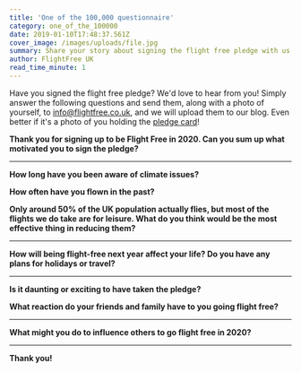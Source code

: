 ```yaml
---
title: 'One of the 100,000 questionnaire'
category: one_of_the_100000
date: 2019-01-10T17:48:37.561Z
cover_image: /images/uploads/file.jpg
summary: Share your story about signing the flight free pledge with us
author: FlightFree UK
read_time_minute: 1
---
```

Have you signed the flight free pledge? We'd love to hear from you! Simply answer the following questions and send them, along with a photo of yourself, to info@flightfree.co.uk, and we will upload them to our blog. Even better if it's a photo of you holding the [pledge card](https://www.flightfree.co.uk/resources)!



**Thank you for signing up to be Flight Free in 2020. Can you sum up what motivated you to sign the pledge?**

****

**How long have you been aware of climate issues?**



**How often have you flown in the past?**



**Only around 50% of the UK population actually flies, but most of the flights we do take are for leisure. What do you think would be the most effective thing in reducing them?**

****

**How will being flight-free next year affect your life? Do you have any plans for holidays or travel?**

****

**Is it daunting or exciting to have taken the pledge?** 

**What reaction do your friends and family have to you going flight free?**

****

**What might you do to influence others to go flight free in 2020?** 

****

**Thank you!**

